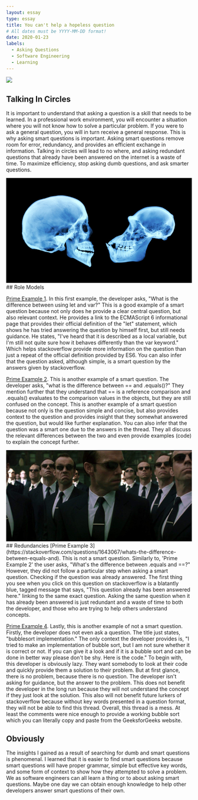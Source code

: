 ```yaml
---
layout: essay
type: essay
title: You can't help a hopeless question 
# All dates must be YYYY-MM-DD format!
date: 2020-01-23
labels:
  - Asking Questions
  - Software Engineering
  - Learning
---
```


<img class="ui top aligned large image" src="../images/FFT.jpg">

## Talking In Circles 
It is important to understand that asking a question is a skill that needs to be learned. In a professional work environment, you will encounter a situation where you will not know how to solve a particular problem. If you were to ask a general question, you will in turn receive a general response. This is why asking smart questions is important. Asking smart questions remove room for error, redundancy, and provides an efficient exchange in information. Talking in circles will lead to no where, and asking redundant questions that already have been answered on the internet is a waste of time. To maximize efficiency, stop asking dumb questions, and ask smarter questions.

<img class="ui top aligned large image" src="../images/bigbrain.jpg"> 
## Role Models 

[Prime Example 1](https://stackoverflow.com/questions/762011/whats-the-difference-between-using-let-and-var).
In this first example, the developer asks, "What is the difference between using let and var?" This is a good example of a smart question because not only does he provide a clear central question, but also relevant context. He provides a link to the ECMAScript 6 informational page that provides their official definition of the "let" statement, which shows he has tried answering the question by himself first, but still needs guidance. He states, "I've heard that it is described as a local variable, but I'm still not quite sure how it behaves differently than the var keyword." Which helps stackoverflow provide more information on the question than just a repeat of the official definition provided by ES6. You can also infer that the question asked, although simple, is a smart question by the answers given by stackoverflow. 

[Prime Example 2](https://stackoverflow.com/questions/7520432/what-is-the-difference-between-and-equals-in-java).
This is another example of a smart question. The developer asks, "what is the difference between == and .equals()?" They mention further that they understand that == is a reference comparison and .equals() evaluates to the comparison values in the objects, but they are still confused on the concept. This is another example of a smart question because not only is the question simple and concise, but also provides context to the question and provides insight that they somewhat answered the question, but would like further explanation. You can also infer that the question was a smart one due to the answers in the thread. They all discuss the relevant differences between the two and even provide examples (code) to explain the concept further. 

<img class="ui top aligned large image" src="../images/clones.jpg"> 
## Redundancies
[Prime Example 3](https://stackoverflow.com/questions/1643067/whats-the-difference-between-equals-and).
This is not a smart question. Similarly to, 'Prime Example 2' the user asks, "What's the difference between .equals and ==?" However, they did not follow a particular step when asking a smart question. Checking if the question was already answered. The first thing you see when you click on this question on stackoverflow is a blatantly blue, tagged message that says, "This question already has been answered here." linking to the same exact question. Asking the same question when it has already been answered is just redundant and a waste of time to both the developer, and those who are trying to help others understand concepts. 

[Prime Example 4](https://stackoverflow.com/questions/11644858/bubblesort-implementation).
Lastly, this is another example of not a smart question. Firstly, the developer does not even ask a question. The title just states, "bubblesort implementation." The only context the developer provides is, "I tried to make an implementation of bubble sort, but I am not sure whether it is correct or not. If you can give it a look and if it is a bubble sort and can be done in better way please don't be shy. Here is the code." To begin with, this developer is obviously lazy. They want somebody to look at their code and quickly provide them a solution to their problem. But at first glance, there is no problem, because there is no question. The developer isn't asking for guidance, but the answer to the problem. This does not benefit the developer in the long run because they will not understand the concept if they just look at the solution. This also will not benefit future lurkers of stackoverflow because without key words presented in a question format, they will not be able to find this thread. Overall, this thread is a mess. At least the comments were nice enough to provide a working bubble sort which you can literally copy and paste from the GeeksforGeeks website.  

## Obviously
The insights I gained as a result of searching for dumb and smart questions is phenomenal. I learned that it is easier to find smart questions because smart questions will have proper grammar, simple but effective key words, and some form of context to show how they attempted to solve a problem. We as software engineers can all learn a thing or to about asking smart questions. Maybe one day we can obtain enough knowledge to help other developers answer smart questions of their own. 
